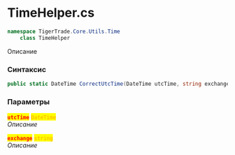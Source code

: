
# TimeHelper.cs
```csharp
namespace TigerTrade.Core.Utils.Time  
    class TimeHelper
```

Описание

### Синтаксис
```csharp
public static DateTime CorrectUtcTime(DateTime utcTime, string exchange)
```

### Параметры  
<mark style="color:red;">**`utcTime`**</mark> <mark style="color:orange;">`DateTime`</mark>  
 *Описание*  
  
<mark style="color:red;">**`exchange`**</mark> <mark style="color:orange;">`string`</mark>  
 *Описание*  
  

                    
                    